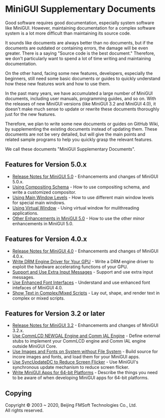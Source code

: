 # MiniGUI Supplementary Documents

Good software requires good documentation, especially system software like
MiniGUI. However, maintaining documentation for a complex software system
is a lot more difficult than maintaining its source code.

It sounds like documents are always better than no documents,
but if the documents are outdated or containing errors, the damage will be
even greater. There is a saying "Source code is the best document."
Therefore, we don't particularly want to spend a lot of time writing and
maintaining documentation.

On the other hand, facing some new features, developers, especially
the beginners, still need some basic documents or guides to quickly
understand how these new features work and how to use them.

In the past many years, we have accumulated a large number of MiniGUI
documents, including user manuals, programming guides, and so on.
With the releases of new MiniGUI versions (like MiniGUI 3.2 and
MiniGUI 4.0), it doesn't make much sense to update or rewrite these
documents thoroughly just for the new features.

Therefore, we plan to write some new documents or guides on
GitHub Wiki, by supplementing the existing documents instead
of updating them. These documents are not be very detailed,
but will give the main points and related sample programs to
help you quickly grasp the relevant features.

We call these documents "MiniGUI Supplementary Documents".

## Features for Version 5.0.x

* [Release Notes for MiniGUI 5.0](Release-Notes-for-MiniGUI-5.0.md) -
    Enhancements and changes of MiniGUI 5.0.x.
* [Using Compositing Schema](Using-Compositing-Schema.md) -
    How to use compositing schema, and write a customized compositor.
* [Using Main Window Levels](Using-Main-Window-Levels.md) -
    How to use different main window levels for special main windows.
* [Using Virtual Window](Using-Virtual-Window.md) -
    Using virtual window for mulithreading applications.
* [Other Enhancements in MiniGUI 5.0](Other-Enhancements-in-MiniGUI-5.0.md) -
    How to use the other minor enhancements in MiniGUI 5.0.

## Features for Version 4.0.x

* [Release Notes for MiniGUI 4.0](Release-Notes-for-MiniGUI-4.0.md) -
    Enhancements and changes of MiniGUI 4.0.x.
* [Write DRM Engine Driver for Your GPU](Writing-DRM-Engine-Driver-for-Your-GPU.md) -
    Write a DRM engine driver to exploit the hardware accelerating functions of your GPU.
* [Support and Use Extra Input Messages](Supporting-and-Using-Extra-Input-Messages.md) -
    Support and use extra input messages.
* [Use Enhanced Font Interfaces](Using-Enhanced-Font-Interfaces.md) -
    Understand and use enhanced font intefaces of MiniGUI 4.0.
* [Show Text in Complex/Mixed Scripts](Showing-Text-in-Complex-or-Mixed-Scripts.md) -
    Lay out, shape, and render text in complex or mixed scripts.

## Features for Version 3.2 or later

* [Release Notes for MiniGUI 3.2](Release-Notes-for-MiniGUI-3.2.md) -
    Enhancements and changes of MiniGUI 3.2.x.
* [Use CommLCD NEWGAL Engine and Comm IAL Engine](Using-CommLCD-NEWGAL-Engine-and-Comm-IAL-Engine.md) -
    Define external stubs to implement your CommLCD engine and Comm
    IAL engine outside MiniGUI Core.
* [Use Images and Fonts on System without File System](Using-Images-and-Fonts-on-System-without-File-System.md) -
    Build source for incore images and fonts, and load them for
    your MiniGUI apps.
* [Use SyncUpdateDC to Reduce Screen Flicker](Using-SyncUpdateDC-to-Reduce-Screen-Flicker.md) -
    Use MiniGUI's synchronous update mechanism to reduce screen flicker.
* [Write MiniGUI Apps for 64-bit Platforms](Writing-MiniGUI-Apps-for-64-bit-Platforms.md) -
    Describe the things you need to be aware of when developing MiniGUI apps for 64-bit platforms.

## Copying

Copyright © 2003 \~ 2020, Beijing FMSoft Technologies Co., Ltd.  
All rights reserved.
